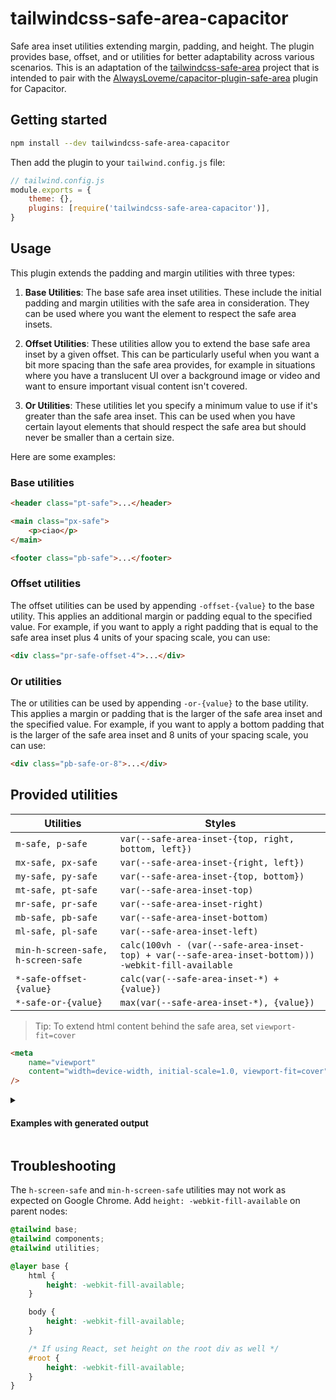 # tailwindcss-safe-area-capacitor

Safe area inset utilities extending margin, padding, and height. The plugin provides base, offset, and or utilities for better adaptability across various scenarios. This is an adaptation of the [tailwindcss-safe-area](https://github.com/mvllow/tailwindcss-safe-area) project that is intended to pair with the [AlwaysLoveme/capacitor-plugin-safe-area](https://github.com/AlwaysLoveme/capacitor-plugin-safe-area) plugin for Capacitor.

## Getting started

```sh
npm install --dev tailwindcss-safe-area-capacitor
```

Then add the plugin to your `tailwind.config.js` file:

```js
// tailwind.config.js
module.exports = {
	theme: {},
	plugins: [require('tailwindcss-safe-area-capacitor')],
}
```

## Usage

This plugin extends the padding and margin utilities with three types:

1. **Base Utilities**: The base safe area inset utilities. These include the initial padding and margin utilities with the safe area in consideration. They can be used where you want the element to respect the safe area insets.

2. **Offset Utilities**: These utilities allow you to extend the base safe area inset by a given offset. This can be particularly useful when you want a bit more spacing than the safe area provides, for example in situations where you have a translucent UI over a background image or video and want to ensure important visual content isn't covered.

3. **Or Utilities**: These utilities let you specify a minimum value to use if it's greater than the safe area inset. This can be used when you have certain layout elements that should respect the safe area but should never be smaller than a certain size.

Here are some examples:

### Base utilities

```html
<header class="pt-safe">...</header>

<main class="px-safe">
	<p>ciao</p>
</main>

<footer class="pb-safe">...</footer>
```

### Offset utilities

The offset utilities can be used by appending `-offset-{value}` to the base utility. This applies an additional margin or padding equal to the specified value. For example, if you want to apply a right padding that is equal to the safe area inset plus 4 units of your spacing scale, you can use:

```html
<div class="pr-safe-offset-4">...</div>
```

### Or utilities

The or utilities can be used by appending `-or-{value}` to the base utility. This applies a margin or padding that is the larger of the safe area inset and the specified value. For example, if you want to apply a bottom padding that is the larger of the safe area inset and 8 units of your spacing scale, you can use:

```html
<div class="pb-safe-or-8">...</div>
```

## Provided utilities

| Utilities                          | Styles                                                                                                   |
| ---------------------------------- | -------------------------------------------------------------------------------------------------------- |
| `m-safe, p-safe`                   | `var(--safe-area-inset-{top, right, bottom, left})`                                                      |
| `mx-safe, px-safe`                 | `var(--safe-area-inset-{right, left})`                                                                   |
| `my-safe, py-safe`                 | `var(--safe-area-inset-{top, bottom})`                                                                   |
| `mt-safe, pt-safe`                 | `var(--safe-area-inset-top)`                                                                             |
| `mr-safe, pr-safe`                 | `var(--safe-area-inset-right)`                                                                           |
| `mb-safe, pb-safe`                 | `var(--safe-area-inset-bottom)`                                                                          |
| `ml-safe, pl-safe`                 | `var(--safe-area-inset-left)`                                                                            |
| `min-h-screen-safe, h-screen-safe` | `calc(100vh - (var(--safe-area-inset-top) + var(--safe-area-inset-bottom)))`<br>`-webkit-fill-available` |
| `*-safe-offset-{value}`            | `calc(var(--safe-area-inset-*) + {value})`                                                               |
| `*-safe-or-{value}`                | `max(var(--safe-area-inset-*), {value})`                                                                 |

> Tip: To extend html content behind the safe area, set `viewport-fit=cover`

```html
<meta
	name="viewport"
	content="width=device-width, initial-scale=1.0, viewport-fit=cover"
/>
```

<details><summary><h4> Examples with generated output</h4></summary>

#### Base Utility Example

```html
<header class="pt-safe">...</header>
```

This applies a top padding to the header that is equal to the safe area inset at the top. The generated CSS would be:

```css
.pt-safe {
	padding-top: var(--safe-area-inset-top);
}
```

#### Offset Utility Example

```html
<div class="pr-safe-offset-4">...</div>
```

This applies a right padding to the div that is equal to the safe area inset on the right plus 4 units of your spacing scale. Assuming your spacing scale unit is 8px (default in Tailwind CSS), the generated CSS would be:

```css
.pr-safe-offset-4 {
	padding-right: calc(var(--safe-area-inset-right) + 1rem);
}
```

#### Or Utility Example

```html
<div class="pb-safe-or-8">...</div>
```

This applies a bottom padding to the div that is the larger of the safe area inset at the bottom and 8 units of your spacing scale. Assuming your spacing scale unit is 8px (default in Tailwind CSS), the generated CSS would be:

```css
.pb-safe-or-8 {
	padding-bottom: max(var(--safe-area-inset-bottom), 2rem);
}
```

</details>

## Troubleshooting

The `h-screen-safe` and `min-h-screen-safe` utilities may not work as expected on Google Chrome. Add `height: -webkit-fill-available` on parent nodes:

```css
@tailwind base;
@tailwind components;
@tailwind utilities;

@layer base {
	html {
		height: -webkit-fill-available;
	}

	body {
		height: -webkit-fill-available;
	}

	/* If using React, set height on the root div as well */
	#root {
		height: -webkit-fill-available;
	}
}
```

